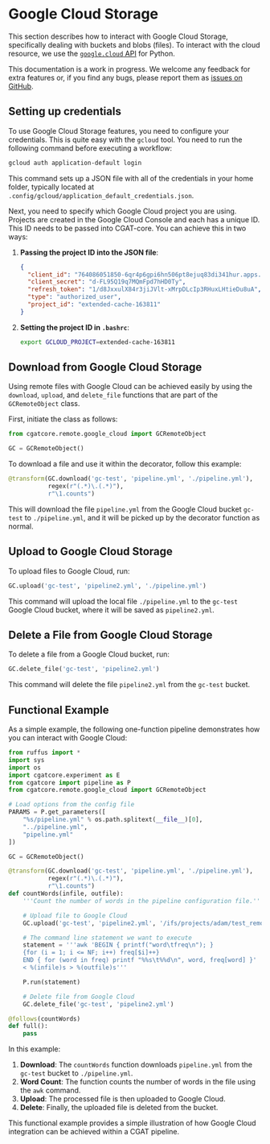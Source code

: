# Google Cloud Storage

This section describes how to interact with Google Cloud Storage, specifically dealing with buckets and blobs (files). To interact with the cloud resource, we use the [`google.cloud` API](https://googleapis.dev/python/google-api-core/latest/index.html) for Python.

This documentation is a work in progress. We welcome any feedback for extra features or, if you find any bugs, please report them as [issues on GitHub](https://github.com/cgat-developers/cgat-core/issues).

## Setting up credentials

To use Google Cloud Storage features, you need to configure your credentials. This is quite easy with the `gcloud` tool. You need to run the following command before executing a workflow:

```bash
gcloud auth application-default login
```

This command sets up a JSON file with all of the credentials in your home folder, typically located at `.config/gcloud/application_default_credentials.json`.

Next, you need to specify which Google Cloud project you are using. Projects are created in the Google Cloud Console and each has a unique ID. This ID needs to be passed into CGAT-core. You can achieve this in two ways:

1. **Passing the project ID into the JSON file**:

    ```json
    {
      "client_id": "764086051850-6qr4p6gpi6hn506pt8ejuq83di341hur.apps.googleusercontent.com",
      "client_secret": "d-FL95Q19q7MQmFpd7hHD0Ty",
      "refresh_token": "1/d8JxxulX84r3jiJVlt-xMrpDLcIp3RHuxLHtieDu8uA",
      "type": "authorized_user",
      "project_id": "extended-cache-163811"
    }
    ```

2. **Setting the project ID in `.bashrc`**:

    ```bash
    export GCLOUD_PROJECT=extended-cache-163811
    ```

## Download from Google Cloud Storage

Using remote files with Google Cloud can be achieved easily by using the `download`, `upload`, and `delete_file` functions that are part of the `GCRemoteObject` class.

First, initiate the class as follows:

```python
from cgatcore.remote.google_cloud import GCRemoteObject

GC = GCRemoteObject()
```

To download a file and use it within the decorator, follow this example:

```python
@transform(GC.download('gc-test', 'pipeline.yml', './pipeline.yml'),
           regex(r"(.*)\.(.*)"),
           r"\1.counts")
```

This will download the file `pipeline.yml` from the Google Cloud bucket `gc-test` to `./pipeline.yml`, and it will be picked up by the decorator function as normal.

## Upload to Google Cloud Storage

To upload files to Google Cloud, run:

```python
GC.upload('gc-test', 'pipeline2.yml', './pipeline.yml')
```

This command will upload the local file `./pipeline.yml` to the `gc-test` Google Cloud bucket, where it will be saved as `pipeline2.yml`.

## Delete a File from Google Cloud Storage

To delete a file from a Google Cloud bucket, run:

```python
GC.delete_file('gc-test', 'pipeline2.yml')
```

This command will delete the file `pipeline2.yml` from the `gc-test` bucket.

## Functional Example

As a simple example, the following one-function pipeline demonstrates how you can interact with Google Cloud:

```python
from ruffus import *
import sys
import os
import cgatcore.experiment as E
from cgatcore import pipeline as P
from cgatcore.remote.google_cloud import GCRemoteObject

# Load options from the config file
PARAMS = P.get_parameters([
    "%s/pipeline.yml" % os.path.splitext(__file__)[0],
    "../pipeline.yml",
    "pipeline.yml"
])

GC = GCRemoteObject()

@transform(GC.download('gc-test', 'pipeline.yml', './pipeline.yml'),
           regex(r"(.*)\.(.*)"),
           r"\1.counts")
def countWords(infile, outfile):
    '''Count the number of words in the pipeline configuration file.'''

    # Upload file to Google Cloud
    GC.upload('gc-test', 'pipeline2.yml', '/ifs/projects/adam/test_remote/data/pipeline.yml')

    # The command line statement we want to execute
    statement = '''awk 'BEGIN { printf("word\tfreq\n"); }
    {for (i = 1; i <= NF; i++) freq[$i]++}
    END { for (word in freq) printf "%%s\t%%d\n", word, freq[word] }'
    < %(infile)s > %(outfile)s'''

    P.run(statement)

    # Delete file from Google Cloud
    GC.delete_file('gc-test', 'pipeline2.yml')

@follows(countWords)
def full():
    pass
```

In this example:

1. **Download**: The `countWords` function downloads `pipeline.yml` from the `gc-test` bucket to `./pipeline.yml`.
2. **Word Count**: The function counts the number of words in the file using the `awk` command.
3. **Upload**: The processed file is then uploaded to Google Cloud.
4. **Delete**: Finally, the uploaded file is deleted from the bucket.

This functional example provides a simple illustration of how Google Cloud integration can be achieved within a CGAT pipeline.

